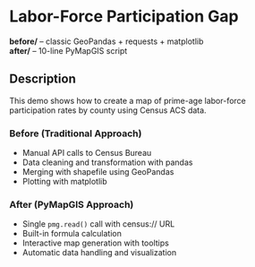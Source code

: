 # Labor-Force Participation Gap

**before/** – classic GeoPandas + requests + matplotlib  
**after/**  – 10-line PyMapGIS script

## Description

This demo shows how to create a map of prime-age labor-force participation rates by county using Census ACS data.

### Before (Traditional Approach)
- Manual API calls to Census Bureau
- Data cleaning and transformation with pandas
- Merging with shapefile using GeoPandas
- Plotting with matplotlib

### After (PyMapGIS Approach)
- Single `pmg.read()` call with census:// URL
- Built-in formula calculation
- Interactive map generation with tooltips
- Automatic data handling and visualization
